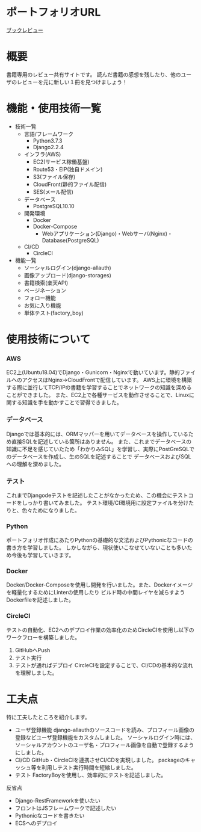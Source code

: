 # ポートフォリオURL
<a href="https://book-review.ml" target="_blank">ブックレビュー</a>

# 概要
書籍専用のレビュー共有サイトです。
読んだ書籍の感想を残したり、他のユーザのレビューを元に新しい１冊を見つけましょう！

# 機能・使用技術一覧
- 技術一覧
  - 言語/フレームワーク
    - Python3.7.3
    - Django2.2.4
  - インフラ(AWS)
    - EC2(サービス稼働基盤)
    - Route53・EIP(独自ドメイン)
    - S3(ファイル保存)
    - CloudFront(静的ファイル配信)
    - SES(メール配信)
  - データベース
    - PostgreSQL10.10
  - 開発環境
    - Docker
    - Docker-Compose
      - Webアプリケーション(Django)・Webサーバ(Nginx)・Database(PostgreSQL) 
  - CI/CD
    - CircleCI
- 機能一覧
  - ソーシャルログイン(django-allauth)
  - 画像アップロード(django-storages)
  - 書籍検索(楽天API)
  - ページネーション
  - フォロー機能
  - お気に入り機能
  - 単体テスト(factory_boy)


# 使用技術について
### AWS
EC2上(Ubuntu18.04)でDjango・Gunicorn・Nginxで動いています。静的ファイルへのアクセスはNginx→CloudFrontで配信しています。
AWS上に環境を構築する際に並行してTCP/IPの書籍を学習することでネットワークの知識を深めることができました。
また、EC2上で各種サービスを動作させることで、Linuxに関する知識を手を動かすことで習得できました。

### データベース
Djangoでは基本的には、ORMマッパーを用いてデータベースを操作しているため直接SQLを記述している箇所はありません。
また、これまでデータベースの知識に不足を感じていたため「わかりみSQL」を学習し、実際にPostGreSQLでのデータベースを作成し、生のSQLを記述することで
データベースおよびSQLへの理解を深めました。

### テスト
これまでDjangodeテストを記述したことがなかったため、この機会にテストコードをしっかり書いてみました。
テスト環境/CI環境用に設定ファイルを分けたりと、色々ためになりました。

### Python
ポートフォリオ作成にあたりPythonの基礎的な文法およびPythonicなコードの書き方を学習しました。
しかしながら、現状使いこなせていないことも多いため今後も学習していきます。

### Docker
Docker/Docker-Composeを使用し開発を行いました。また、Dockerイメージを軽量化するためにLinterの使用したり
ビルド時の中間レイヤを減らすようDockerfileを記述しました。

### CircleCI
テストの自動化、EC2へのデプロイ作業の効率化のためCircleCIを使用し以下のワークフローを構築しました。
1. GitHubへPush
2. テスト実行
3. テストが通ればデプロイ
CircleCIを設定することで、CI/CDの基本的な流れを理解しました。

# 工夫点
特に工夫したところを紹介します。

- ユーザ登録機能
django-allauthのソースコードを読み、プロフィール画像の登録などユーザ登録機能をカスタムしました。
ソーシャルログイン時には、ソーシャルアカウントのユーザ名・プロフィール画像を自動で登録するようにしました。
- CI/CD
GitHub・CircleCIを連携させCI/CDを実現しました。
packageのキャッシュ等を利用しテスト実行時間を短縮しました。
- テスト
FactoryBoyを使用し、効率的にテストを記述しました。

反省点
- Django-RestFrameworkを使いたい
- フロントはJSフレームワークで記述したい
- Pythonicなコードを書きたい
- ECSへのデプロイ
